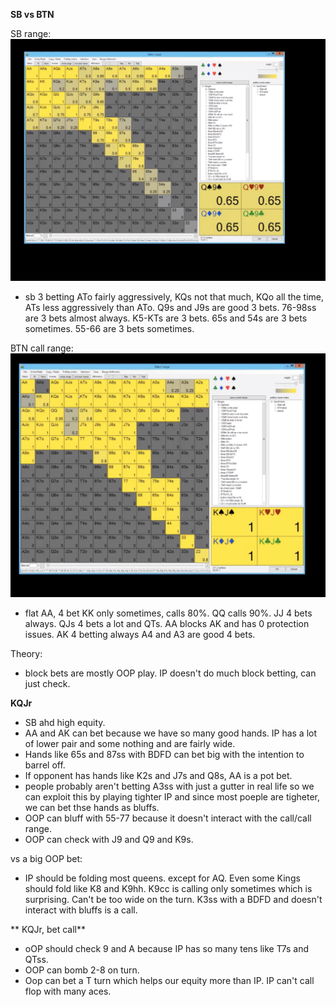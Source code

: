 **SB vs BTN**

SB range:
![sb_range](sb_range.png)

- sb 3 betting ATo fairly aggressively, KQs not that much, KQo all the time, ATs less aggressively than ATo. Q9s and J9s are good 3 bets. 76-98ss are 3 bets almost always. K5-KTs are 3 bets. 65s and 54s are 3 bets sometimes. 55-66 are 3 bets sometimes.

BTN call range:
![btn_range](bb_range.png)

- flat AA, 4 bet KK only sometimes, calls 80%. QQ calls 90%. JJ 4 bets always.  QJs 4 bets a lot and QTs. AA blocks AK and has 0 protection issues. AK 4 betting always A4 and A3 are good 4 bets.

Theory:
- block bets are mostly OOP play. IP doesn't do much block betting, can just check.


**KQJr**
- SB ahd high equity.
- AA and AK can bet because we have so many good hands. IP has a lot of lower pair and some nothing and are fairly wide.  
- Hands like 65s and 87ss with BDFD can bet big with the intention to barrel off.
- If opponent has hands like K2s and J7s and Q8s, AA is a pot bet.
- people probably aren't betting A3ss with just a gutter in real life so we can exploit this by playing tighter IP and since most poeple are tigheter, we can bet thse hands as bluffs.
- OOP can bluff with 55-77 because it doesn't interact with the call/call range.
- OOP can check with J9 and Q9 and K9s.

vs a big OOP bet:
- IP should be folding most queens. except for AQ. Even some Kings should fold like K8 and K9hh. K9cc is calling only sometimes which is surprising. Can't be too wide on the turn. K3ss with a BDFD and doesn't interact with bluffs is a call.

** KQJr, bet call**
- oOP should check 9 and A because IP has so many tens like T7s and QTss.
- OOP can bomb 2-8 on turn.
- Oop can bet a T turn which helps our equity more than IP. IP can't call flop with many aces.